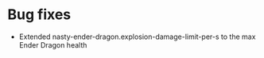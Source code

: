 # Bug fixes
* Extended nasty-ender-dragon.explosion-damage-limit-per-s to the max Ender Dragon health
